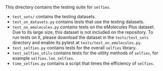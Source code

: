 This directory contains the testing suite for ``selfies``. 
 * ``test_sets/`` contains the testing datasets.
 * ``test_on_datasets.py`` contains tests that use the testing datasets.
 * ``test_on_emolecules.py`` contains tests on the eMolecules Plus dataset. 
    Due to its large size, this dataset is not included on the repository. To run tests 
    on it, please download the dataset in the ``tests/test_sets`` directory 
    and enable its pytest at ``tests/test_on_emolecules.py``. 
 * ``test_selfies.py`` contains tests for the overall ``selfies`` library. 
 * ``test_selfies_utils`` contains tests for the utility methods 
    of ``selfies``, for example ``selfies.len_selfies``.
 * ``time_selfies.py`` contains a script that times the efficiency of 
    ``selfies``.
